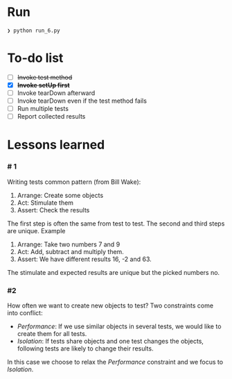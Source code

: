 # Run
```
❯ python run_6.py 
```

# To-do list
- [ ] ~~Invoke test method~~
- [x] **~~Invoke setUp first~~**
- [ ] Invoke tearDown afterward
- [ ] Invoke tearDown even if the test method fails
- [ ] Run multiple tests
- [ ] Report collected results

# Lessons learned
### # 1
Writing tests common pattern (from Bill Wake):
1. Arrange: Create some objects
2. Act: Stimulate them
3. Assert: Check the results

The first step is often the same from test to test. The second and third steps are unique.
Example
1. Arrange: Take two numbers 7 and 9
2. Act: Add, subtract and multiply them.
3. Assert: We have different results 16, -2 and 63.

The stimulate and expected results are unique but the picked numbers no.

### #2
How often we want to create new objects to test? Two constraints come into conflict:
- *Performance*: If we use similar objects in several tests, we would like to create them for all tests.
- *Isolation*: If tests share objects and one test changes the objects, following tests are likely to change their results.

In this case we choose to relax the *Performance* constraint and we focus to *Isolation*.